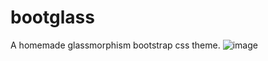 # bootglass
A homemade glassmorphism bootstrap css theme.
![image](https://github.com/Hydrocarbure-H/bootglass/assets/97756028/7fc59d6b-b78b-4bc4-b145-38857a5e8b1f)

